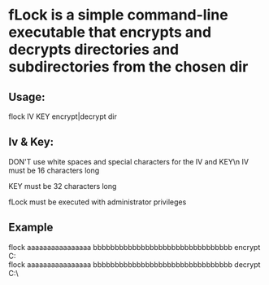# fLock is a simple command-line executable that encrypts and decrypts directories and subdirectories from the chosen dir

## Usage:
flock IV KEY encrypt|decrypt dir

## Iv & Key:
DON'T use white spaces and special characters for the IV and KEY\n
IV must be 16 characters long

KEY must be 32 characters long

fLock must be executed with administrator privileges

## Example 
flock aaaaaaaaaaaaaaaa bbbbbbbbbbbbbbbbbbbbbbbbbbbbbbbb encrypt C:\
flock aaaaaaaaaaaaaaaa bbbbbbbbbbbbbbbbbbbbbbbbbbbbbbbb decrypt C:\
